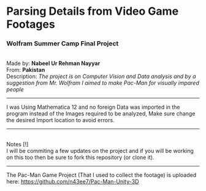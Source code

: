 # Parsing Details from Video Game Footages #
### Wolfram Summer Camp Final Project ###
 
 \
Made by: **Nabeel Ur Rehman Nayyar** \
From: **Pakistan** \
Description: *The project is on Computer Vision and Data analysis and by a suggestion from Mr. Wolfram I aimed to make Pac-Man for visually impared people*
 
 
________________________________________________________________________
I was Using Mathematica 12 and no foreign Data was imported in the program instead of the Images required to be analyzed, Make sure change the desired Import location to avoid errors. 
___________________________________________________________________________
 \
Notes [!] 
\
I will be commiting a few updates on the project and if you will be working on this too then be sure to fork this repository (or clone it).
 
 
________________________________________________________________________

The Pac-Man Game Project (That I used to collect the footage) is uploaded here:
https://github.com/n43ee7/Pac-Man-Unity-3D
